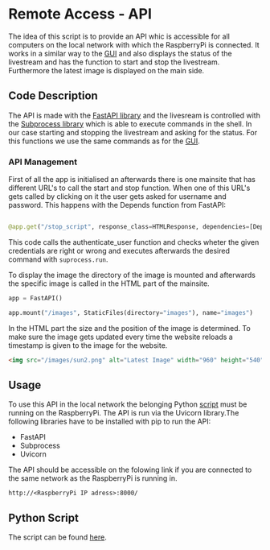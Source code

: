 # Remote Access - API

The idea of this script is to provide an API whic is accessible for all computers on the local network with which the RaspberryPi is connected. It works in a similar way to the [GUI](https://pmodwrc.github.io/halpha/reference/gui/) and also displays the status of the livestream and has the function to start and stop the livestream. Furthermore the latest image is displayed on the main side.

## Code Description

The API is made with the [FastAPI library](https://fastapi.tiangolo.com/reference/openapi/docs/) and the livesream is controlled with the [Subprocess library](https://docs.python.org/3/library/subprocess.html) which is able to execute commands in the shell. In our case starting and stopping the livestream and asking for the status. For this functions we use the same commands as for the [GUI](https://pmodwrc.github.io/halpha/reference/gui/). 

### API Management
First of all the app is initialised an afterwards there is one mainsite that has different URL's to call the start and stop function. When one of this URL's gets called by clicking on it the user gets asked for username and password. This happens with the Depends function from FastAPI:

```python

@app.get("/stop_script", response_class=HTMLResponse, dependencies=[Depends(authenticate_user)])

```

This code calls the authenticate_user function and checks wheter the given credentials are right or wrong and executes afterwards the desired command with `suprocess.run`.

To display the image the directory of the image is mounted and afterwards the specific image is called in the HTML part of the mainsite.

```python
app = FastAPI()

app.mount("/images", StaticFiles(directory="images"), name="images")

``` 
In the HTML part the size and the position of the image is determined. To make sure the image gets updated every time the website reloads a timestamp is given to the image for the website.

```html
<img src="/images/sun2.png" alt="Latest Image" width="960" height="540">
```

## Usage
To use this API in the local network the belonging Python [script](https://github.com/pmodwrc/halpha/blob/main/api/main.py) must be running on the RaspberryPi. The API is run via the Uvicorn library.The following libraries have to be installed with pip to run the API:

- FastAPI
- Subprocess
- Uvicorn

The API should be accessible on the folowing link if you are connected to the same network as the RaspberryPi is running in.

```
http://<RaspberryPi IP adress>:8000/
```


## Python Script
The script can be found [here](https://github.com/pmodwrc/halpha/blob/main/api/main.py).